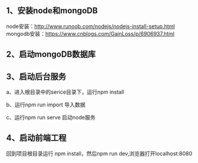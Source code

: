 ﻿## 1、安装node和mongoDB
node安装：http://www.runoob.com/nodejs/nodejs-install-setup.html
mongodb安装：https://www.cnblogs.com/GainLoss/p/6906937.html

## 2、启动mongoDB数据库

## 3、启动后台服务
a、进入根目录中的serice目录下，运行npm install

b、运行npm run import 导入数据

c、运行npm run serve 启动node服务


## 4、启动前端工程

回到项目根目录运行 npm install，然后npm run dev,浏览器打开localhost:8080

